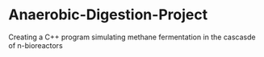 # Anaerobic-Digestion-Project

Creating a C++ program simulating methane fermentation in the cascasde of n-bioreactors 
